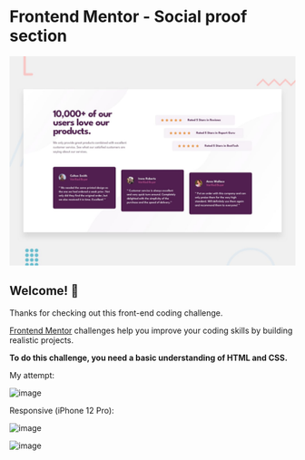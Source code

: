 # Frontend Mentor - Social proof section

![Design preview for the Social proof section coding challenge](./design/desktop-preview.jpg)

## Welcome! 👋

Thanks for checking out this front-end coding challenge.

[Frontend Mentor](https://www.frontendmentor.io) challenges help you improve your coding skills by building realistic projects.

**To do this challenge, you need a basic understanding of HTML and CSS.**

My attempt: 

![image](https://user-images.githubusercontent.com/49210338/213599986-0f18bea8-f06f-430e-83e3-51297dba67f5.png)

Responsive (iPhone 12 Pro):

![image](https://user-images.githubusercontent.com/49210338/213599701-b56af9a2-8858-43f1-80a8-6a32b6c00ba4.png)

![image](https://user-images.githubusercontent.com/49210338/213599752-c7d16eac-267c-44b2-b02f-413186b8ce8a.png)


